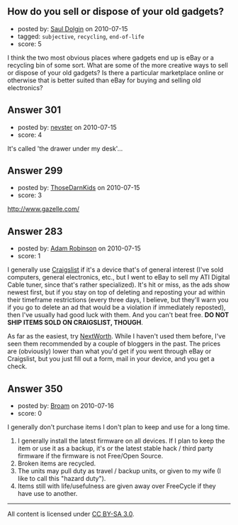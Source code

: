## How do you sell or dispose of your old gadgets?

- posted by: [Saul Dolgin](https://stackexchange.com/users/-1/33-saul-dolgin) on 2010-07-15
- tagged: `subjective`, `recycling`, `end-of-life`
- score: 5

<p>I think the two most obvious places where gadgets end up is eBay or a recycling bin of some sort.  What are some of the more creative ways to sell or dispose of your old gadgets?  Is there a particular marketplace online or otherwise that is better suited than eBay for buying and selling old electronics?</p>



## Answer 301

- posted by: [nevster](https://stackexchange.com/users/-1/152-nevster) on 2010-07-15
- score: 4

<p>It's called 'the drawer under my desk'...</p>



## Answer 299

- posted by: [ThoseDarnKids](https://stackexchange.com/users/-1/53-thosedarnkids) on 2010-07-15
- score: 3

<p><a href="http://www.gazelle.com/" rel="nofollow">http://www.gazelle.com/</a></p>



## Answer 283

- posted by: [Adam Robinson](https://stackexchange.com/users/-1/48-adam-robinson) on 2010-07-15
- score: 1

<p>I generally use <a href="http://www.craigslist.org" rel="nofollow">Craigslist</a> if it's a device that's of general interest (I've sold computers, general electronics, etc., but I went to eBay to sell my ATI Digital Cable tuner, since that's rather specialized). It's hit or miss, as the ads show newest first, but if you stay on top of deleting and reposting your ad within their timeframe restrictions (every three days, I believe, but they'll warn you if you go to delete an ad that would be a violation if immediately reposted), then I've usually had good luck with them. And you can't beat free. <strong>DO NOT SHIP ITEMS SOLD ON CRAIGSLIST, THOUGH</strong>.</p>

<p>As far as the easiest, try <a href="http://www.nextworth.com" rel="nofollow">NextWorth</a>. While I haven't used them before, I've seen them recommended by a couple of bloggers in the past. The prices are (obviously) lower than what you'd get if you went through eBay or Craigslist, but you just fill out a form, mail in your device, and you get a check.</p>



## Answer 350

- posted by: [Broam](https://stackexchange.com/users/-1/185-broam) on 2010-07-16
- score: 0

<p>I generally don't purchase items I don't plan to keep and use for a long time.</p>

<ol>
<li>I generally install the latest firmware on all devices. If I plan to keep the item or use it as a backup, it's or the latest stable hack / third party firmware if the firmware is not Free/Open Source.</li>
<li>Broken items are recycled.</li>
<li>The units may pull duty as travel / backup units, or given to my wife (I like to call this "hazard duty").</li>
<li>Items still with life/usefulness are given away over FreeCycle if they have use to another.</li>
</ol>




---

All content is licensed under [CC BY-SA 3.0](https://creativecommons.org/licenses/by-sa/3.0/).
